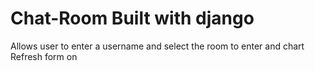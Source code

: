 # Chat-Room Built with django
Allows user to enter a username and select the room to enter and chart
<br>
Refresh form on 
